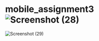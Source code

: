 # mobile_assignment3![Screenshot (28)](https://github.com/kennedy193/mobile_assignment3/assets/110908062/8ee23405-c8c0-4aaf-8bba-16310cec7332)
![Screenshot (29)](https://github.com/kennedy193/mobile_assignment3/assets/110908062/24e6e919-4b67-4a96-acfc-58221815bfab)

